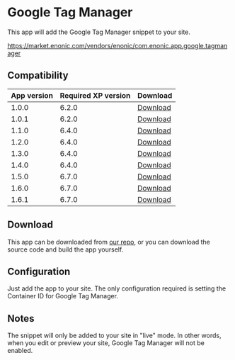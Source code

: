 # Google Tag Manager

This app will add the Google Tag Manager snippet to your site.

https://market.enonic.com/vendors/enonic/com.enonic.app.google.tagmanager

## Compatibility

| App version | Required XP version | Download |
| ----------- | ------------------- | -------- |
| 1.0.0 | 6.2.0 | [Download](http://repo.enonic.com/artifactory/public/com/enonic/app/google.tagmanager/1.0.0/google.tagmanager-1.0.0.jar) |
| 1.0.1 | 6.2.0 | [Download](http://repo.enonic.com/artifactory/public/com/enonic/app/google.tagmanager/1.0.1/google.tagmanager-1.0.1.jar) |
| 1.1.0 | 6.4.0 | [Download](http://repo.enonic.com/artifactory/public/com/enonic/app/google.tagmanager/1.1.0/google.tagmanager-1.1.0.jar) |
| 1.2.0 | 6.4.0 | [Download](http://repo.enonic.com/artifactory/public/com/enonic/app/google.tagmanager/1.2.0/google.tagmanager-1.2.0.jar) |
| 1.3.0 | 6.4.0 | [Download](http://repo.enonic.com/artifactory/public/com/enonic/app/google.tagmanager/1.3.0/google.tagmanager-1.3.0.jar) |
| 1.4.0 | 6.4.0 | [Download](http://repo.enonic.com/artifactory/public/com/enonic/app/google.tagmanager/1.4.0/google.tagmanager-1.4.0.jar) |
| 1.5.0 | 6.7.0 | [Download](http://repo.enonic.com/artifactory/public/com/enonic/app/google.tagmanager/1.5.0/google.tagmanager-1.5.0.jar) |
| 1.6.0 | 6.7.0 | [Download](http://repo.enonic.com/artifactory/public/com/enonic/app/google.tagmanager/1.6.0/google.tagmanager-1.6.0.jar) |
| 1.6.1 | 6.7.0 | [Download](http://repo.enonic.com/artifactory/public/com/enonic/app/google.tagmanager/1.6.1/google.tagmanager-1.6.1.jar) |

## Download

This app can be downloaded from [our repo](http://repo.enonic.com/public/com/enonic/app/google.tagmanager/), or you can download the source code and build the app yourself.

## Configuration

Just add the app to your site. The only configuration required is setting the Container ID for Google Tag Manager.

## Notes

The snippet will only be added to your site in "live" mode. In other words, when you edit or preview your site, Google Tag Manager will not be enabled.